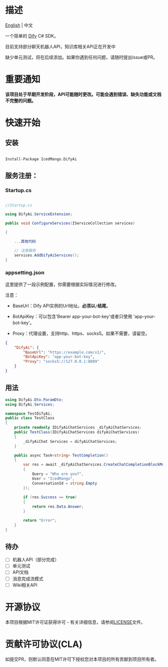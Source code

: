 # 描述

[English](./README.md) | 中文

一个简单的 [Dify](https://dify.ai/) C# SDK。

目前支持部分聊天机器人API，知识库相关API正在开发中

缺少单元测试，将在后续添加。如果你遇到任何问题，请随时提出Issue或PR。

# 重要通知

**该项目处于早期开发阶段，API可能随时更改。可能会遇到错误、缺失功能或文档不完整的问题。**

# 快速开始

## 安装

```

Install-Package IcedMango.DifyAi

```

## 服务注册：

### Startup.cs

```csharp

//Startup.cs

using DifyAi.ServiceExtension;

public void ConfigureServices(IServiceCollection services)

{

    ...其他代码

    // 注册服务
    services.AddDifyAiServices();
}

```

### appsetting.json

这里提供了一段示例配置，你需要根据实际情况进行修改。

注意：

- BaseUrl：Dify API实例的Url地址。**必须以`/`结尾**。

- BotApiKey：可以包含'Bearer app-your-bot-key'或者只使用 'app-your-bot-key'。

- Proxy：代理设置，支持http、https、socks5。如果不需要，请留空。

```json
{
    "DifyAi": {
        "BaseUrl": "https://example.com/v1/",
        "BotApiKey": "app-your-bot-key",
        "Proxy": "socks5://127.0.0.1:8889"
    }
}
```
## 用法
```csharp
using DifyAi.Dto.ParamDto;
using DifyAi.Services;

namespace TestDifyAi;
public class TestClass
{
    private readonly IDifyAiChatServices _difyAiChatServices;
    public TestClass(IDifyAiChatServices difyAiChatServices)
    {
        _difyAiChat Services = difyAiChatServices;
    }

    public async Task<string> TestCompletion()
    {
        var res = await _difyAiChatServices.CreateChatCompletionBlockModeAsync(new Dify_CreateChatCompletionParamDto()
        {
            Query = "Who are you?",
            User = "IcedMango",
            ConversationId = string.Empty
        });
        
        if (res.Success == true)
        {
            return res.Data.Answer;
        }

        return "Error";
    }
}
```
## 待办
- [ ] 机器人API（部分完成）
- [ ] 单元测试
- [ ] API文档
- [ ] 消息完成流模式
- [ ] Wiki相关API

# 开源协议

本项目根据MIT许可证获得许可 - 有关详细信息，请参阅[LICENSE](./LICENSE)文件。

# 贡献许可协议(CLA)

如提交PR，则默认同意在MIT许可下授权您对本项目的所有贡献到项目所有者。